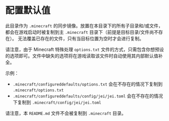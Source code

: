 # 配置默认值

此目录作为 `.minecraft` 的同步镜像。放置在本目录下的所有子目录和/或文件，都会在游戏启动时被复制到主 `.minecraft` 目录下（前提是目标目录/文件尚不存在）。
 无法覆盖已存在的文件，只有当目标位置为空时才会进行复制。

请注意，由于 Minecraft 特殊处理 `options.txt` 文件的方式，只需包含你想预设的选项即可。文件中缺失的选项将在游戏读取该文件时自动使用其内部默认值补全。

示例：

- `.minecraft/configureddefaults/options.txt` 会在不存在的情况下复制到 `.minecraft/options.txt`
- `.minecraft/configureddefaults/config/jei/jei.toml` 会在不存在的情况下复制到 `.minecraft/config/jei/jei.toml`

请注意，本 `README.md` 文件不会被复制到 `.minecraft` 目录。
